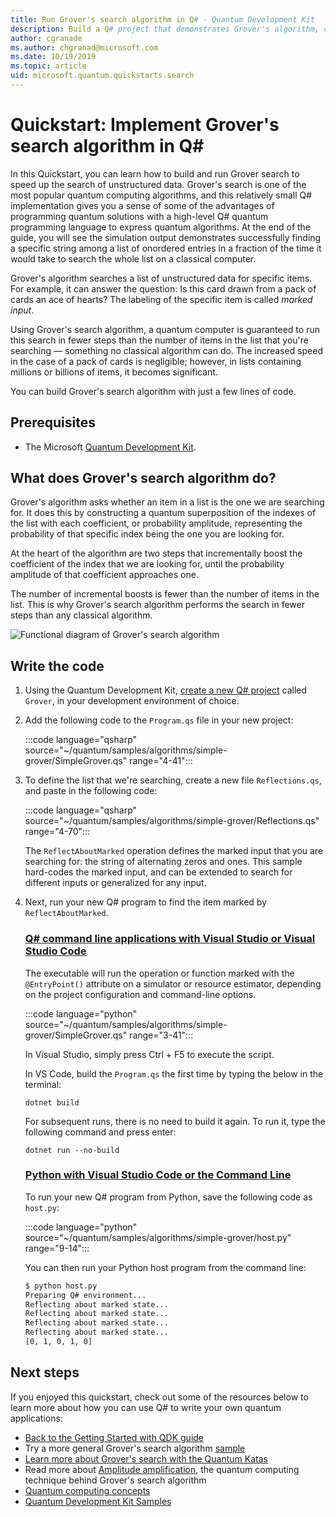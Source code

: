 ```yaml
---
title: Run Grover's search algorithm in Q# - Quantum Development Kit
description: Build a Q# project that demonstrates Grover's algorithm, one of the canonical quantum algorithms.
author: cgranade
ms.author: chgranad@microsoft.com
ms.date: 10/19/2019
ms.topic: article
uid: microsoft.quantum.quickstarts.search
---
```


# Quickstart: Implement Grover's search algorithm in Q#

In this Quickstart, you can learn how to build and run Grover search to speed up the search of unstructured data.  Grover's search is one of the most popular quantum computing algorithms, and this relatively small Q# implementation gives you a sense of some of the advantages of programming quantum solutions with a high-level Q# quantum programming language to express quantum algorithms.  At the end of the guide, you will see the simulation output demonstrates successfully finding a specific string among a list of onordered entries in a fraction of the time it would take to search the whole list on a classical computer.

Grover's algorithm searches a list of unstructured data for specific items. For example, it can answer the question: Is this card drawn from a pack of cards an ace of hearts? The labeling of the specific item is called _marked input_.

Using Grover's search algorithm, a quantum computer is guaranteed to run this search in fewer steps than the number of items in the list that you're searching — something no classical algorithm can do. The increased speed in the case of a pack of cards is negligible; however, in lists containing millions or billions of items, it becomes significant.

You can build Grover's search algorithm with just a few lines of code.

## Prerequisites

- The Microsoft [Quantum Development Kit][install].

## What does Grover's search algorithm do?

Grover's algorithm asks whether an item in a list is the one we are searching for. It does this by constructing a quantum superposition of the indexes of the list with each coefficient, or probability amplitude, representing the probability of that specific index being the one you are looking for.

At the heart of the algorithm are two steps that incrementally boost the coefficient of the index that we are looking for, until the probability amplitude of that coefficient approaches one.

The number of incremental boosts is fewer than the number of items in the list. This is why Grover's search algorithm performs the search in fewer steps than any classical algorithm.

![Functional diagram of Grover's search algorithm](~/media/grover.png)

## Write the code

1. Using the Quantum Development Kit, [create a new Q# project](xref:microsoft.quantum.howto.createproject) called `Grover`, in your development environment of choice.

1. Add the following code to the `Program.qs` file in your new project:

    :::code language="qsharp" source="~/quantum/samples/algorithms/simple-grover/SimpleGrover.qs" range="4-41":::

1. To define the list that we're searching, create a new file `Reflections.qs`, and paste in the following code:

    :::code language="qsharp" source="~/quantum/samples/algorithms/simple-grover/Reflections.qs" range="4-70":::

    The `ReflectAboutMarked` operation defines the marked input that you are searching for: the string of alternating zeros and ones. This sample hard-codes the marked input, and can be extended to search for different inputs or generalized for any input.

1. Next, run your new Q# program to find the item marked by `ReflectAboutMarked`.

    ### [Q# command line applications with Visual Studio or Visual Studio Code](#tab/tabid-qsharp)
    
    The executable will run the operation or function marked with the `@EntryPoint()` attribute on a simulator or resource estimator, depending on the project configuration and command-line options.
    
    :::code language="python" source="~/quantum/samples/algorithms/simple-grover/SimpleGrover.qs" range="3-41":::
    
    In Visual Studio, simply press Ctrl + F5 to execute the script.
    
    In VS Code, build the `Program.qs` the first time by typing the below in the terminal: 
    ```
    dotnet build
    ```
    For subsequent runs, there is no need to build it again. To run it, type the following command and press enter:
    ```
    dotnet run --no-build
    ```

    ### [Python with Visual Studio Code or the Command Line](#tab/tabid-python)

    To run your new Q# program from Python, save the following code as `host.py`:

    :::code language="python" source="~/quantum/samples/algorithms/simple-grover/host.py" range="9-14":::

    You can then run your Python host program from the command line:

    ```bash
    $ python host.py
    Preparing Q# environment...
    Reflecting about marked state...
    Reflecting about marked state...
    Reflecting about marked state...
    Reflecting about marked state...
    [0, 1, 0, 1, 0]
    ```


<!---

    ### [C# with Visual Studio Code or the Command Line](#tab/tabid-csharp)

    To run your new Q# program from C#, modify `Driver.cs` to include the following C# code:

    :::code language="csharp" source="~/quantum/samples/algorithms/simple-grover/Host.cs" range="4-23":::

    You can then run your C# host program from the command line:

    ```bash
    $ dotnet run
    Reflecting about marked state...
    Reflecting about marked state...
    Reflecting about marked state...
    Reflecting about marked state...
    Result: [Zero,One,Zero,One,Zero]

    Press any key to continue...
    ```

    ### [C# with Visual Studio 2019](#tab/tabid-vs2019)

    To run your new Q# program from C# in Visual Studio, modify `Driver.cs` to include the following C# code:

    :::code language="csharp" source="~/quantum/samples/algorithms/simple-grover/Host.cs" range="4-23":::

    Then press F5, the program will start execution and a new windows will pop-up with the following results: 

    ```bash
    $ dotnet run
    Reflecting about marked state...
    Reflecting about marked state...
    Reflecting about marked state...
    Reflecting about marked state...
    Result: [Zero,One,Zero,One,Zero]

    Press any key to continue...
    ```
    ***

    The `ReflectAboutMarked` operation is called only four times, but your Q# program was able to find the "01010" input amongst $2^{5} = 32$ possible inputs!
-->


## Next steps

If you enjoyed this quickstart, check out some of the resources below to learn more about how you can use Q# to write your own quantum applications:

- [Back to the Getting Started with QDK guide](xref:microsoft.quantum.welcome)
- Try a more general Grover's search algorithm [sample](https://github.com/microsoft/Quantum/tree/master/samples/algorithms/database-search)
- [Learn more about Grover's search with the Quantum Katas](xref:microsoft.quantum.overview.katas)
- Read more about [Amplitude amplification](xref:microsoft.quantum.libraries.standard.algorithms#amplitude-amplification), the quantum computing technique behind Grover's search algorithm
- [Quantum computing concepts](xref:microsoft.quantum.concepts.intro)
- [Quantum Development Kit Samples](https://docs.microsoft.com/samples/browse/?products=qdk)

<!-- LINKS -->

[install]: xref:microsoft.quantum.install
